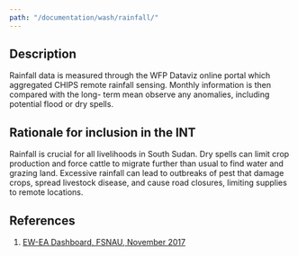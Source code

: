```yaml
---
path: "/documentation/wash/rainfall/"
---
```


## Description

Rainfall data is measured through the WFP Dataviz online portal which aggregated CHIPS remote rainfall sensing. Monthly information is then compared with the long- term mean observe any anomalies, including potential flood or dry spells.

## Rationale for inclusion in the INT

Rainfall is crucial for all livelihoods in South Sudan. Dry spells can limit crop production and force cattle to migrate further than usual to find water and grazing land. Excessive rainfall can lead to outbreaks of pest that damage crops, spread livestock disease, and cause road closures, limiting supplies to remote locations.

## References

1. [EW-EA Dashboard, FSNAU, November 2017](http://dashboard.fsnau.org/)